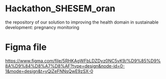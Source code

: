 # Hackathon_SHESEM_oran
the repository of our solution to improving the health domain in sustainable development: pregnancy monitoring

# Figma file 
https://www.figma.com/file/5RHKAgWFbLDZDyz0NC5vK9/%D9%85%D9%8A%D9%84%D8%A7%D8%AF?type=design&node-id=0-1&mode=design&t=yQiZeFNNsQwE9zSX-0
